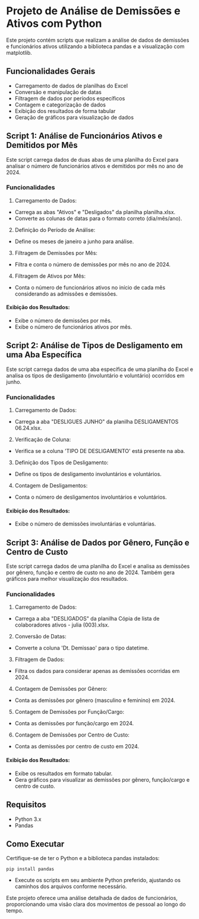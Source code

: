 # Projeto de Análise de Demissões e Ativos com Python
Este projeto contém scripts que realizam a análise de dados de demissões e funcionários ativos utilizando a biblioteca pandas e a visualização com matplotlib.

## Funcionalidades Gerais
- Carregamento de dados de planilhas do Excel
- Conversão e manipulação de datas
- Filtragem de dados por períodos específicos
- Contagem e categorização de dados
- Exibição dos resultados de forma tabular
- Geração de gráficos para visualização de dados

## Script 1: Análise de Funcionários Ativos e Demitidos por Mês
Este script carrega dados de duas abas de uma planilha do Excel para analisar o número de funcionários ativos e demitidos por mês no ano de 2024.

### Funcionalidades
1. Carregamento de Dados:

- Carrega as abas "Ativos" e "Desligados" da planilha planilha.xlsx.
- Converte as colunas de datas para o formato correto (dia/mês/ano).
  
2. Definição do Período de Análise:

- Define os meses de janeiro a junho para análise.

3. Filtragem de Demissões por Mês:

- Filtra e conta o número de demissões por mês no ano de 2024.

4. Filtragem de Ativos por Mês:

- Conta o número de funcionários ativos no início de cada mês considerando as admissões e demissões.
  
#### Exibição dos Resultados:

- Exibe o número de demissões por mês.
- Exibe o número de funcionários ativos por mês.

## Script 2: Análise de Tipos de Desligamento em uma Aba Específica
Este script carrega dados de uma aba específica de uma planilha do Excel e analisa os tipos de desligamento (involuntário e voluntário) ocorridos em junho.

### Funcionalidades
1. Carregamento de Dados:

- Carrega a aba "DESLIGUES JUNHO" da planilha DESLIGAMENTOS 06.24.xlsx.
2. Verificação de Coluna:

- Verifica se a coluna 'TIPO DE DESLIGAMENTO' está presente na aba.
3. Definição dos Tipos de Desligamento:

- Define os tipos de desligamento involuntários e voluntários.
4. Contagem de Desligamentos:

- Conta o número de desligamentos involuntários e voluntários.
#### Exibição dos Resultados:

- Exibe o número de demissões involuntárias e voluntárias.

## Script 3: Análise de Dados por Gênero, Função e Centro de Custo
Este script carrega dados de uma planilha do Excel e analisa as demissões por gênero, função e centro de custo no ano de 2024. Também gera gráficos para melhor visualização dos resultados.

### Funcionalidades
1. Carregamento de Dados:

- Carrega a aba "DESLIGADOS" da planilha Cópia de lista de colaboradores ativos - julia (003).xlsx.
2. Conversão de Datas:

- Converte a coluna 'Dt. Demissao' para o tipo datetime.
3. Filtragem de Dados:

- Filtra os dados para considerar apenas as demissões ocorridas em 2024.
4. Contagem de Demissões por Gênero:

- Conta as demissões por gênero (masculino e feminino) em 2024.
5. Contagem de Demissões por Função/Cargo:

- Conta as demissões por função/cargo em 2024.
6. Contagem de Demissões por Centro de Custo:

- Conta as demissões por centro de custo em 2024.
#### Exibição dos Resultados:

- Exibe os resultados em formato tabular.
- Gera gráficos para visualizar as demissões por gênero, função/cargo e centro de custo.

## Requisitos
- Python 3.x
- Pandas
## Como Executar
Certifique-se de ter o Python e a biblioteca pandas instalados:
````
pip install pandas
````

- Execute os scripts em seu ambiente Python preferido, ajustando os caminhos dos arquivos conforme necessário.

Este projeto oferece uma análise detalhada de dados de funcionários, proporcionando uma visão clara dos movimentos de pessoal ao longo do tempo.
